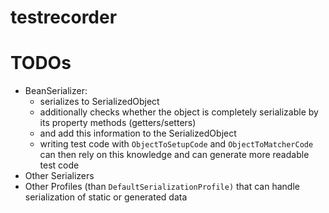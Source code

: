 testrecorder
============

TODOs
=====
- BeanSerializer:
  - serializes to SerializedObject
  - additionally checks whether the object is completely serializable by its property methods (getters/setters)
  - and add this information to the SerializedObject
  - writing test code with `ObjectToSetupCode` and `ObjectToMatcherCode` can then rely on this knowledge and can generate more readable test code
- Other Serializers
- Other Profiles (than `DefaultSerializationProfile)` that can handle serialization of static or generated data
